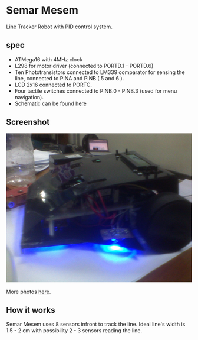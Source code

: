 Semar Mesem
===========

Line Tracker Robot with PID control system.

## spec

* ATMega16 with 4MHz clock
* L298 for motor driver (connected to PORTD.1 - PORTD.6)
* Ten Phototransistors connected to LM339 comparator for sensing the line,
  connected to PINA and PINB ( 5 and 6 ).
* LCD 2x16 connected to PORTC.
* Four tactile switches connected to PINB.0 - PINB.3 (used for menu navigation).
* Schematic can be found [here](https://github.com/gedex/semar-mesem-robot/raw/master/schematic.gif)

## Screenshot

<img src="https://github.com/gedex/semar-mesem-robot/raw/master/screenshot.jpg">

More photos [here](https://plus.google.com/photos/112369140878480353945/albums/5220254395056825857?banner=pwa).

## How it works

Semar Mesem uses 8 sensors infront to track the line. Ideal line's width is 1.5 - 2 cm
with possibility 2 - 3 sensors reading the line.
